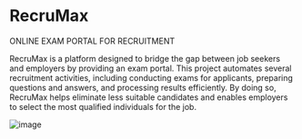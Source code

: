 # RecruMax

ONLINE EXAM PORTAL FOR RECRUITMENT

RecruMax is a platform designed to bridge the gap between job seekers and employers by providing an exam portal. This project automates several recruitment activities, including conducting exams for applicants, preparing questions and answers, and processing results efficiently. By doing so, RecruMax helps eliminate less suitable candidates and enables employers to select the most qualified individuals for the job.

![image](https://github.com/user-attachments/assets/ac99d6f3-ea5e-4904-b346-3cd2034d394a)


